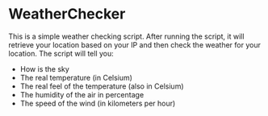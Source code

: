 # WeatherChecker
This is a simple weather checking script.
After running the script, it will retrieve your location based on your IP and then check the weather for your location. 
The script will tell you:
- How is the sky 
- The real temperature (in Celsium)
- The real feel of the temperature (also in Celsium)
- The humidity of the air in percentage
- The speed of the wind (in kilometers per hour)

